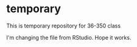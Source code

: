 # temporary
This is temporary repository for 36-350 class

I'm changing the file from RStudio. Hope it works.
